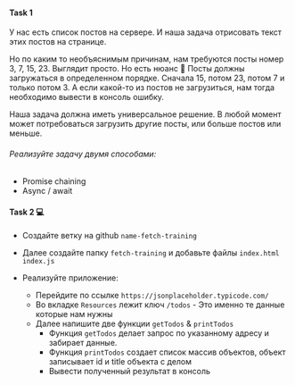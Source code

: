 #### Task 1

У нас есть список постов на сервере. И наша задача отрисовать текст этих постов на странице.

Но по каким то необъяснимым причинам, нам требуются посты номер 3, 7, 15, 23. Выглядит просто. Но есть нюанс 🐒 
Посты должны загружаться в определенном порядке. Сначала 15, потом 23, потом 7 и только потом 3. А если какой-то из постов не загрузиться, нам тогда необходимо вывести в консоль ошибку.

Наша задача должна иметь универсальное решение. В любой момент может потребоваться загрузить другие посты, или больше постов или меньше.

###### Реализуйте задачу двумя способами:
- Promise chaining
- Async / await

#### Task 2 💻

+ Создайте ветку на github `name-fetch-training`
+ Далее создайте папку `fetch-training` и добавьте файлы `index.html` `index.js`
+ Реализуйте приложение:

    + Перейдите по ссылке `https://jsonplaceholder.typicode.com/`
    + Во вкладке `Resources` лежит ключ `/todos` - Это именно те данные которые нам нужны
    + Далее напишите две функции `getTodos` & `printTodos`
        + Функция `getTodos` делает запрос по указанному адресу и забирает данные. 
        + Функция `printTodos` создает список массив объектов, объект записывает id и title объекта с делом
        + Вывести полученный результат в консоль